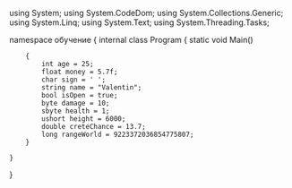 using System;
using System.CodeDom;
using System.Collections.Generic;
using System.Linq;
using System.Text;
using System.Threading.Tasks;

namespace обучение
{
    internal class Program
    {
        static void Main()

        {
            int age = 25;
            float money = 5.7f;
            char sign = ' ';
            string name = "Valentin";
            bool isOpen = true;
            byte damage = 10;
            sbyte health = 1;
            ushort height = 6000;
            double creteСhance = 13.7;
            long rangeWorld = 9223372036854775807;
        }

    }
}
